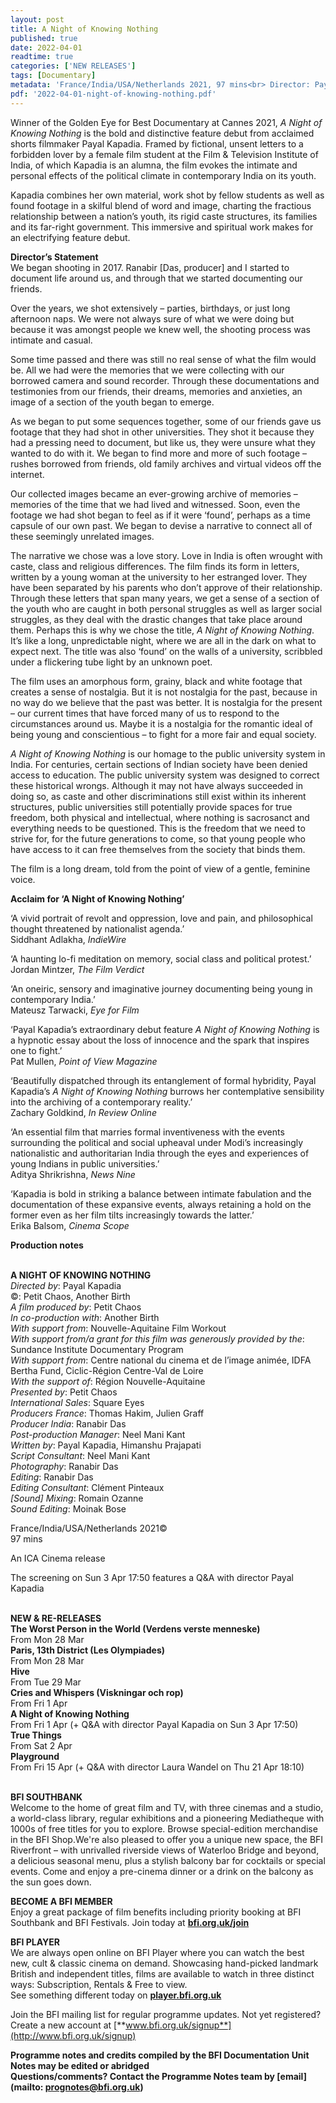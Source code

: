```yaml
---
layout: post
title: A Night of Knowing Nothing
published: true
date: 2022-04-01
readtime: true
categories: ['NEW RELEASES']
tags: [Documentary]
metadata: 'France/India/USA/Netherlands 2021, 97 mins<br> Director: Payal Kapadia'
pdf: '2022-04-01-night-of-knowing-nothing.pdf'
---
```


Winner of the Golden Eye for Best Documentary at Cannes 2021, _A Night of Knowing Nothing_ is the bold and distinctive feature debut from acclaimed shorts filmmaker Payal Kapadia. Framed by fictional, unsent letters to a forbidden lover by a female film student at the Film & Television Institute of India, of which Kapadia is an alumna, the film evokes the intimate and personal effects of the political climate in contemporary India on its youth.

Kapadia combines her own material, work shot by fellow students as well as found footage in a skilful blend of word and image, charting the fractious relationship between a nation’s youth, its rigid caste structures, its families and its far-right government. This immersive and spiritual work makes for an electrifying feature debut.

**Director’s Statement**  
We began shooting in 2017. Ranabir [Das, producer] and I started to document life around us, and through that we started documenting our friends.

Over the years, we shot extensively – parties, birthdays, or just long afternoon naps. We were not always sure of what we were doing but because it was amongst people we knew well, the shooting process was intimate and casual.

Some time passed and there was still no real sense of what the film would be. All we had were the memories that we were collecting with our borrowed camera and sound recorder. Through these documentations and testimonies from our friends, their dreams, memories and anxieties, an image of a section of the youth began to emerge.

As we began to put some sequences together, some of our friends gave us footage that they had shot in other universities. They shot it because they had a pressing need to document, but like us, they were unsure what they wanted to do with it. We began to find more and more of such footage – rushes borrowed from friends, old family archives and virtual videos off the internet.

Our collected images became an ever-growing archive of memories – memories of the time that we had lived and witnessed. Soon, even the footage we had shot began to feel as if it were ‘found’, perhaps as a time capsule of our own past. We began to devise a narrative to connect all of these seemingly unrelated images.

The narrative we chose was a love story. Love in India is often wrought with caste, class and religious differences. The film finds its form in letters, written by a young woman at the university to her estranged lover. They have been separated by his parents who don’t approve of their relationship. Through these letters that span many years, we get a sense of a section of the youth who are caught in both personal struggles as well as larger social struggles, as they deal with the drastic changes that take place around them. Perhaps this is why we chose the title, _A Night of Knowing Nothing_. It’s like a long, unpredictable night, where we are all in the dark on what to expect next.  The title was also ‘found’ on the walls of a university, scribbled under a flickering tube light by an unknown poet.

The film uses an amorphous form, grainy, black and white footage that creates a sense of nostalgia. But it is not nostalgia for the past, because in no way do we believe that the past was better. It is nostalgia for the present – our current times that have forced many of us to respond to the circumstances around us. Maybe it is a nostalgia for the romantic ideal of being young and conscientious – to fight for a more fair and equal society.

_A Night of Knowing Nothing_ is our homage to the public university system in India. For centuries, certain sections of Indian society have been denied access to education. The public university system was designed to correct these historical wrongs. Although it may not have always succeeded in doing so, as caste and other discriminations still exist within its inherent structures, public universities still potentially provide spaces for true freedom, both physical and intellectual, where nothing is sacrosanct and everything needs to be questioned. This is the freedom that we need to strive for, for the future generations to come, so that young people who have access to it can free themselves from the society that binds them.

The film is a long dream, told from the point of view of a gentle, feminine voice.

**Acclaim for ‘A Night of Knowing Nothing’**

‘A vivid portrait of revolt and oppression, love and pain, and philosophical thought threatened by nationalist agenda.’  
Siddhant Adlakha, _IndieWire_

‘A haunting lo-fi meditation on memory, social class and political protest.’  
Jordan Mintzer, _The Film Verdict_

‘An oneiric, sensory and imaginative journey documenting being young in contemporary India.’  
Mateusz Tarwacki, _Eye for Film_

‘Payal Kapadia’s extraordinary debut feature _A Night of Knowing Nothing_ is a hypnotic essay about the loss of innocence and the spark that inspires one to fight.’  
Pat Mullen, _Point of View Magazine_

‘Beautifully dispatched through its entanglement of formal hybridity, Payal Kapadia’s _A Night of Knowing Nothing_ burrows her contemplative sensibility into the archiving of a contemporary reality.’  
Zachary Goldkind, _In Review Online_

‘An essential film that marries formal inventiveness with the events surrounding the political and social upheaval under Modi’s increasingly nationalistic and authoritarian India through the eyes and experiences of young Indians in  public universities.’  
Aditya Shrikrishna, _News Nine_

‘Kapadia is bold in striking a balance between intimate fabulation and the documentation of these expansive events, always retaining a hold on the former even as her film tilts increasingly towards the latter.’  
Erika Balsom, _Cinema Scope_

**Production notes**
<br><br>

**A NIGHT OF KNOWING NOTHING**  
_Directed by_: Payal Kapadia  
©: Petit Chaos, Another Birth  
_A film produced by_: Petit Chaos  
_In co-production with_: Another Birth  
_With support from_:  Nouvelle-Aquitaine Film Workout  
_With support from/a grant for this film was generously provided by the_: Sundance Institute Documentary Program  
_With support from_: Centre national du cinema et de l’image animée, IDFA Bertha Fund, Ciclic-Région Centre-Val de Loire  
_With the support of_: Région Nouvelle-Aquitaine  
_Presented by_: Petit Chaos  
_International Sales_: Square Eyes  
_Producers France_: Thomas Hakim, Julien Graff  
_Producer India_: Ranabir Das  
_Post-production Manager_: Neel Mani Kant  
_Written by_: Payal Kapadia, Himanshu Prajapati  
_Script Consultant_: Neel Mani Kant  
_Photography_: Ranabir Das  
_Editing_: Ranabir Das  
_Editing Consultant_: Clément Pinteaux  
_[Sound] Mixing_: Romain Ozanne  
_Sound Editing_: Moinak Bose

France/India/USA/Netherlands 2021©  
97 mins

An ICA Cinema release

The screening on Sun 3 Apr 17:50 features a  Q&A with director Payal Kapadia
<br><br>

**NEW & RE-RELEASES**<br>
**The Worst Person in the World (Verdens verste menneske)**<br>
From Mon 28 Mar<br>
**Paris, 13th District (Les Olympiades)**<br>
From Mon 28 Mar<br>
**Hive**<br>
From Tue 29 Mar<br>
**Cries and Whispers (Viskningar och rop)**<br>
From Fri 1 Apr<br>
**A Night of Knowing Nothing**<br>
From Fri 1 Apr (+ Q&A with director Payal Kapadia on Sun 3 Apr 17:50)<br>
**True Things**<br>
From Sat 2 Apr<br>
**Playground**<br>
From Fri 15 Apr (+ Q&A with director Laura Wandel on Thu 21 Apr 18:10)<br>
<br>

**BFI SOUTHBANK**  
Welcome to the home of great film and TV, with three cinemas and a studio, a world-class library, regular exhibitions and a pioneering Mediatheque with 1000s of free titles for you to explore. Browse special-edition merchandise in the BFI Shop.We&#39;re also pleased to offer you a unique new space, the BFI Riverfront – with unrivalled riverside views of Waterloo Bridge and beyond, a delicious seasonal menu, plus a stylish balcony bar for cocktails or special events. Come and enjoy a pre-cinema dinner or a drink on the balcony as the sun goes down.  

**BECOME A BFI MEMBER**  
Enjoy a great package of film benefits including priority booking at BFI Southbank and BFI Festivals. Join today at [**bfi.org.uk/join**](http://www.bfi.org.uk/join)  

**BFI PLAYER**  
 We are always open online on BFI Player where you can watch the best new, cult &amp; classic cinema on demand. Showcasing hand-picked landmark British and independent titles, films are available to watch in three distinct ways: Subscription, Rentals &amp; Free to view.<br> 
See something different today on [**player.bfi.org.uk**](https://player.bfi.org.uk/)

Join the BFI mailing list for regular programme updates. Not yet registered? Create a new account at [**www.bfi.org.uk/signup**](http://www.bfi.org.uk/signup)

**Programme notes and credits compiled by the BFI Documentation Unit  
Notes may be edited or abridged  
Questions/comments? Contact the Programme Notes team by [email](mailto: prognotes@bfi.org.uk)**

<!--stackedit_data:
eyJoaXN0b3J5IjpbLTExMDY1MjMxMTVdfQ==
-->
